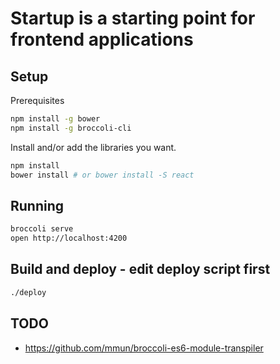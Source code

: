 # Startup is a starting point for frontend applications

## Setup

Prerequisites

```sh
npm install -g bower
npm install -g broccoli-cli
```

Install and/or add the libraries you want.

```sh
npm install
bower install # or bower install -S react
```

## Running

```sh
broccoli serve
open http://localhost:4200
```

## Build and deploy - edit deploy script first


```sh
./deploy
```

## TODO

- https://github.com/mmun/broccoli-es6-module-transpiler
